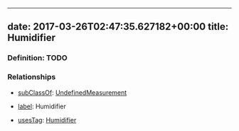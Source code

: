 
---
date: 2017-03-26T02:47:35.627182+00:00
title: Humidifier
---
### Definition: TODO

### Relationships

* [subClassOf](http://www.w3.org/2000/01/rdf-schema#subClassOf): [UndefinedMeasurement](https://brickschema.org/schema/1.0/Brick#UndefinedMeasurement)

* [label](http://www.w3.org/2000/01/rdf-schema#label): Humidifier

* [usesTag](https://brickschema.org/schema/1.0/BrickFrame#usesTag): [Humidifier](https://brickschema.org/schema/1.0/BrickTag#Humidifier)
